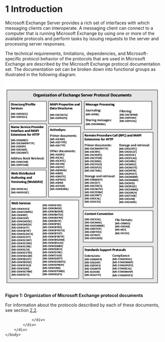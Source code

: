 <html dir="LTR" xmlns:mshelp="http://msdn.microsoft.com/mshelp" xmlns:ddue="http://ddue.schemas.microsoft.com/authoring/2003/5" xmlns:xlink="http://www.w3.org/1999/xlink" xmlns:tool="http://www.microsoft.com/tooltip">
    <head>
        <meta http-equiv="Content-Type" content="text/html; CHARSET=utf-8"></meta>
        <meta name="save" content="history"></meta>
        <title>1 Introduction</title>
        <xml>
            <mshelp:toctitle title="1 Introduction"></mshelp:toctitle>
            <mshelp:rltitle title="[MS-OXPROTO]: Introduction"></mshelp:rltitle>
            <mshelp:keyword index="A" term="665212ea-222d-42cb-96f0-d285485cb277"></mshelp:keyword>
            <mshelp:attr name="DCSext.ContentType" value="open specification"></mshelp:attr>
            <mshelp:attr name="AssetID" value="665212ea-222d-42cb-96f0-d285485cb277"></mshelp:attr>
            <mshelp:attr name="TopicType" value="kbRef"></mshelp:attr>
            <mshelp:attr name="DCSext.Title" value="[MS-OXPROTO]: Introduction" />
        </xml>
    </head>
    <body>
        <div id="header">
            <h1 class="heading">1 Introduction</h1>
        </div>
        <div id="mainSection">
            <div id="mainBody">
                <div id="allHistory" class="saveHistory"></div>
                <div id="sectionSection0" class="section" name="collapseableSection">
                    

<p>Microsoft Exchange Server provides a rich set of interfaces
with which messaging clients can interoperate. A messaging client can connect
to a computer that is running Microsoft Exchange by using one or more of the
available protocols and perform tasks by issuing requests to the server and
processing server responses.</p>

<p>The technical requirements, limitations, dependencies, and
Microsoft-specific protocol behavior of the protocols that are used in
Microsoft Exchange are described by the Microsoft Exchange protocol
documentation set. The documentation set can be broken down into functional
groups as illustrated in the following diagram.</p>

<p><img id="MS-OXPROTO_pict5cbc8515-3efd-4400-a116-04f7c9a68b51.png" src="MS-OXPROTO_files/image001.png" alt="Organization of Microsoft Exchange protocol documents" title="Organization of Microsoft Exchange protocol documents"></p>

<p><b>Figure 1: Organization of Microsoft Exchange protocol
documents</b></p>

<p>For information about the protocols described by each of
these documents, see section <a href="4c492f56-ef95-4c8d-b505-e3c55c364c61.htm">2.2</a>.</p>


                </div>
            </div>
        </div>
    </body>
</html>